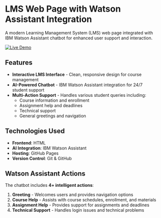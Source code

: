# LMS Web Page with Watson Assistant Integration  

A modern Learning Management System (LMS) web page integrated with IBM Watson Assistant chatbot for enhanced user support and interaction.  

[![Live Demo](https://img.shields.io/badge/-View%20Live%20Site-blue)](https://reeteesha-roy.github.io/lms-watson-assistant/)  

## Features  

- **Interactive LMS Interface** - Clean, responsive design for course management  
- **AI-Powered Chatbot** - IBM Watson Assistant integration for 24/7 student support  
- **Multi-Action Support** - Handles various student queries including:  
  - Course information and enrollment  
  - Assignment help and deadlines  
  - Technical support  
  - General greetings and navigation  

## Technologies Used  

- **Frontend**: HTML
- **AI Integration**: IBM Watson Assistant  
- **Hosting**: GitHub Pages  
- **Version Control**: Git & GitHub  

## Watson Assistant Actions  
The chatbot includes **4+ intelligent actions**:  

1. **Greeting** - Welcomes users and provides navigation options  
2. **Course Help** - Assists with course schedules, enrollment, and materials  
3. **Assignment Help** - Provides support for assignments and deadlines  
4. **Technical Support** - Handles login issues and technical problems  
